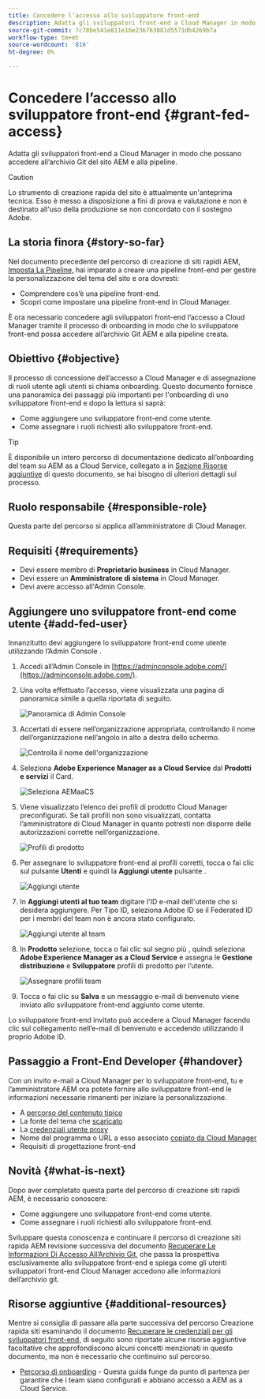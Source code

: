 ```yaml
---
title: Concedere l’accesso allo sviluppatore front-end
description: Adatta gli sviluppatori front-end a Cloud Manager in modo che possano accedere all’archivio Git del sito AEM e alla pipeline.
source-git-commit: 7c70be541e811e1be236763081d5571db4269b7a
workflow-type: tm+mt
source-wordcount: '816'
ht-degree: 0%

---
```



# Concedere l’accesso allo sviluppatore front-end {#grant-fed-access}

Adatta gli sviluppatori front-end a Cloud Manager in modo che possano accedere all’archivio Git del sito AEM e alla pipeline.

>[!CAUTION]
>
>Lo strumento di creazione rapida del sito è attualmente un&#39;anteprima tecnica. Esso è messo a disposizione a fini di prova e valutazione e non è destinato all&#39;uso della produzione se non concordato con il sostegno Adobe.

## La storia finora {#story-so-far}

Nel documento precedente del percorso di creazione di siti rapidi AEM, [Imposta La Pipeline,](pipeline-setup.md) hai imparato a creare una pipeline front-end per gestire la personalizzazione del tema del sito e ora dovresti:

* Comprendere cos’è una pipeline front-end.
* Scopri come impostare una pipeline front-end in Cloud Manager.

È ora necessario concedere agli sviluppatori front-end l’accesso a Cloud Manager tramite il processo di onboarding in modo che lo sviluppatore front-end possa accedere all’archivio Git AEM e alla pipeline creata.

## Obiettivo {#objective}

Il processo di concessione dell’accesso a Cloud Manager e di assegnazione di ruoli utente agli utenti si chiama onboarding. Questo documento fornisce una panoramica dei passaggi più importanti per l&#39;onboarding di uno sviluppatore front-end e dopo la lettura si saprà:

* Come aggiungere uno sviluppatore front-end come utente.
* Come assegnare i ruoli richiesti allo sviluppatore front-end.

>[!TIP]
>
>È disponibile un intero percorso di documentazione dedicato all’onboarding del team su AEM as a Cloud Service, collegato a in [Sezione Risorse aggiuntive](#additional-resources) di questo documento, se hai bisogno di ulteriori dettagli sul processo.

## Ruolo responsabile {#responsible-role}

Questa parte del percorso si applica all’amministratore di Cloud Manager.

## Requisiti {#requirements}

* Devi essere membro di **Proprietario business** in Cloud Manager.
* Devi essere un **Amministratore di sistema** in Cloud Manager.
* Devi avere accesso all&#39;Admin Console.

## Aggiungere uno sviluppatore front-end come utente {#add-fed-user}

Innanzitutto devi aggiungere lo sviluppatore front-end come utente utilizzando l’Admin Console .

1. Accedi all’Admin Console in [https://adminconsole.adobe.com/](https://adminconsole.adobe.com/).

1. Una volta effettuato l’accesso, viene visualizzata una pagina di panoramica simile a quella riportata di seguito.

   ![Panoramica di Admin Console](assets/admin-console.png)

1. Accertati di essere nell’organizzazione appropriata, controllando il nome dell’organizzazione nell’angolo in alto a destra dello schermo.

   ![Controlla il nome dell&#39;organizzazione](assets/correct-org.png)

1. Seleziona **Adobe Experience Manager as a Cloud Service** dal **Prodotti e servizi** il Card.

   ![Seleziona AEMaaCS](assets/select-aemaacs.png)

1. Viene visualizzato l’elenco dei profili di prodotto Cloud Manager preconfigurati. Se tali profili non sono visualizzati, contatta l’amministratore di Cloud Manager in quanto potresti non disporre delle autorizzazioni corrette nell’organizzazione.

   ![Profili di prodotto](assets/product-profiles.png)

1. Per assegnare lo sviluppatore front-end ai profili corretti, tocca o fai clic sul pulsante **Utenti** e quindi la **Aggiungi utente** pulsante .

   ![Aggiungi utente](assets/add-user.png)

1. In **Aggiungi utenti al tuo team** digitare l&#39;ID e-mail dell&#39;utente che si desidera aggiungere. Per Tipo ID, seleziona Adobe ID se il Federated ID per i membri del team non è ancora stato configurato.

   ![Aggiungi utente al team](assets/add-to-team.png)

1. In **Prodotto** selezione, tocca o fai clic sul segno più , quindi seleziona **Adobe Experience Manager as a Cloud Service** e assegna le **Gestione distribuzione** e **Sviluppatore** profili di prodotto per l’utente.

   ![Assegnare profili team](assets/assign-team.png)

1. Tocca o fai clic su **Salva** e un messaggio e-mail di benvenuto viene inviato allo sviluppatore front-end aggiunto come utente.

Lo sviluppatore front-end invitato può accedere a Cloud Manager facendo clic sul collegamento nell’e-mail di benvenuto e accedendo utilizzando il proprio Adobe ID.

## Passaggio a Front-End Developer {#handover}

Con un invito e-mail a Cloud Manager per lo sviluppatore front-end, tu e l’amministratore AEM ora potete fornire allo sviluppatore front-end le informazioni necessarie rimanenti per iniziare la personalizzazione.

* A [percorso del contenuto tipico](#example-page)
* La fonte del tema che [scaricato](#download-theme)
* La [credenziali utente proxy](#proxy-user)
* Nome del programma o URL a esso associato [copiato da Cloud Manager](pipeline-setup.md#login)
* Requisiti di progettazione front-end

## Novità {#what-is-next}

Dopo aver completato questa parte del percorso di creazione siti rapidi AEM, è necessario conoscere:

* Come aggiungere uno sviluppatore front-end come utente.
* Come assegnare i ruoli richiesti allo sviluppatore front-end.

Sviluppare questa conoscenza e continuare il percorso di creazione siti rapida AEM revisione successiva del documento [Recuperare Le Informazioni Di Accesso All’Archivio Git,](retrieve-access.md) che passa la prospettiva esclusivamente allo sviluppatore front-end e spiega come gli utenti sviluppatori front-end Cloud Manager accedono alle informazioni dell’archivio git.

## Risorse aggiuntive {#additional-resources}

Mentre si consiglia di passare alla parte successiva del percorso Creazione rapida siti esaminando il documento [Recuperare le credenziali per gli sviluppatori front-end,](retrieve-access.md) di seguito sono riportate alcune risorse aggiuntive facoltative che approfondiscono alcuni concetti menzionati in questo documento, ma non è necessario che continuino sul percorso.

* [Percorso di onboarding](/help/journey-onboarding/home.md) - Questa guida funge da punto di partenza per garantire che i team siano configurati e abbiano accesso a AEM as a Cloud Service.


